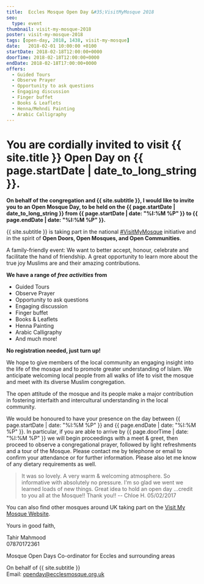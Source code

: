 ```yaml
---
title:  Eccles Mosque Open Day &#35;VisitMyMosque 2018
seo:
  type: event
thumbnail: visit-my-mosque-2018
poster: visit-my-mosque-2018
tags: [open-day, 2018, 1438, visit-my-mosque]
date:   2018-02-01 10:00:00 +0100
startDate: 2018-02-18T12:00:00+0000
doorTime: 2018-02-18T12:00:00+0000
endDate: 2018-02-18T17:00:00+0000
offers:
  - Guided Tours
  - Observe Prayer
  - Opportunity to ask questions
  - Engaging discussion
  - Finger buffet
  - Books & Leaflets
  - Henna/Mehndi Painting
  - Arabic Calligraphy
---
```


# You are cordially invited to visit {{ site.title }} Open Day on {{ page.startDate | date_to_long_string }}.

**On behalf of the congregation and {{ site.subtitle }}, I would like to invite you to an Open Mosque Day, to be held on the {{ page.startDate | date_to_long_string }} from {{ page.startDate | date: "%I:%M %P" }} to {{ page.endDate | date: "%I:%M %P" }}.**

{{ site.subtitle }} is taking part in the national [#VisitMyMosque](http://www.visitmymosque.org) initiative and in the spirit of **Open Doors, Open Mosques, and Open Communities**.

A family-friendly event: We want to better accept, honour, celebrate and facilitate the hand of friendship. A great opportunity to learn more about the true joy Muslims are and their amazing contributions.

**We have a range of _free activities_ from**
* Guided Tours
* Observe Prayer
* Opportunity to ask questions
* Engaging discussion
* Finger buffet
* Books & Leaflets
* Henna Painting
* Arabic Calligraphy
* And much more!

**No registration needed, just turn up!**

We hope to give members of the local community an engaging insight into the life of the mosque and to promote greater understanding of Islam. We anticipate welcoming local people from all walks of life to visit the mosque and meet with its diverse Muslim congregation.

The open attitude of the mosque and its people make a major contribution in fostering interfaith and intercultural understanding in the local community.

We would be honoured to have your presence on the day between {{ page.startDate | date: "%I:%M %P" }} and {{ page.endDate | date: "%I:%M %P" }}. In particular, if you are able to arrive by {{ page.doorTime | date: "%I:%M %P" }} we will begin proceedings with a meet & greet, then proceed to observe a congregational prayer, followed by light refreshments and a tour of the Mosque. Please contact me by telephone or email to confirm your attendance or for further information. Please also let me know of any dietary requirements as well.

> It was so lovely. A very warm & welcoming atmosphere. So informative with absolutely no pressure. I'm so glad we went we learned loads of new things. Great idea to hold an open day ...credit to you all at the Mosque!! Thank you!!
> -- Chloe H. 05/02/2017

You can also find other mosques around UK taking part on the [Visit My Mosque Website](https://visitmymosque.org/find/).

Yours in good faith,


Tahir Mahmood<br />
07870172361

Mosque Open Days Co-ordinator for Eccles and surrounding areas<br/>

On behalf of {{ site.subtitle }}<br />
Email: [openday@ecclesmosque.org.uk](mailto:openday@ecclesmosque.org.uk)
